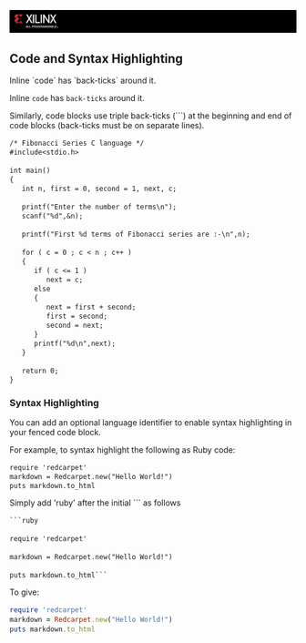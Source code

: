 ![](/images/x_banner.PNG)

## Code and Syntax Highlighting

Inline \`code\` has \`back-ticks\` around it.

Inline `code` has `back-ticks` around it.

Similarly, code blocks use triple back-ticks (\```) at the beginning and end of code blocks (back-ticks must be on separate lines).
```
/* Fibonacci Series C language */
#include<stdio.h>
 
int main()
{
   int n, first = 0, second = 1, next, c;
 
   printf("Enter the number of terms\n");
   scanf("%d",&n);
 
   printf("First %d terms of Fibonacci series are :-\n",n);
 
   for ( c = 0 ; c < n ; c++ )
   {
      if ( c <= 1 )
         next = c;
      else
      {
         next = first + second;
         first = second;
         second = next;
      }
      printf("%d\n",next);
   }
 
   return 0;
}
```

### Syntax Highlighting

You can add an optional language identifier to enable syntax highlighting in your fenced code block.

For example, to syntax highlight the following as Ruby code:

```
require 'redcarpet'
markdown = Redcarpet.new("Hello World!")
puts markdown.to_html
```
Simply add 'ruby' after the initial \``` as follows

    ```ruby

    require 'redcarpet'

    markdown = Redcarpet.new("Hello World!")

    puts markdown.to_html```

To give:
```ruby
require 'redcarpet'
markdown = Redcarpet.new("Hello World!")
puts markdown.to_html
```

